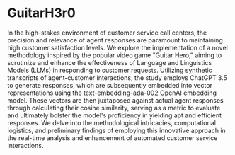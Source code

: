 # GuitarH3r0
In the high-stakes environment of customer service call centers, the precision and relevance of agent responses are paramount to maintaining high customer satisfaction levels. We explore the implementation of a novel methodology inspired by the popular video game "Guitar Hero," aiming to scrutinize and enhance the effectiveness of Language and Linguistics Models (LLMs) in responding to customer requests. Utilizing synthetic transcripts of agent-customer interactions, the study employs ChatGPT 3.5 to generate responses, which are subsequently embedded into vector representations using the text-embedding-ada-002 OpenAI embedding model. These vectors are then juxtaposed against actual agent responses through calculating their cosine similarity, serving as a metric to evaluate and ultimately bolster the model's proficiency in yielding apt and efficient responses. We delve into the methodological intricacies, computational logistics, and preliminary findings of employing this innovative approach in the real-time analysis and enhancement of automated customer service interactions.
